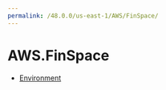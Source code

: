 ```yaml
---
permalink: /48.0.0/us-east-1/AWS/FinSpace/
---
```


# AWS.FinSpace



* [Environment](Environment.md)
